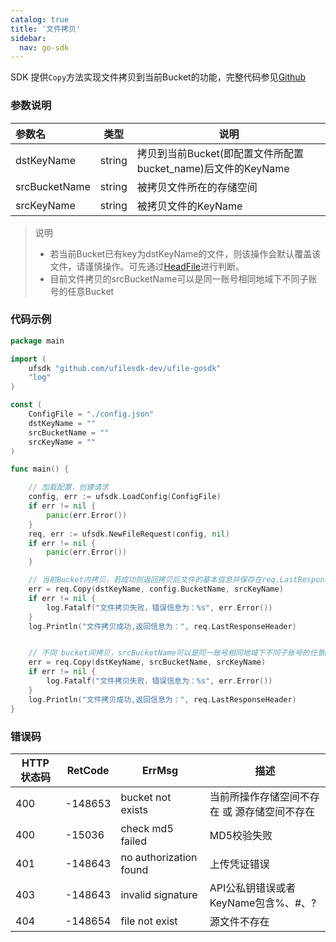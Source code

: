 ```yaml
---
catalog: true  
title: '文件拷贝'
sidebar:
  nav: go-sdk
---
```

SDK 提供`Copy`方法实现文件拷贝到当前Bucket的功能，完整代码参见[Github](https://github.com/ufilesdk-dev/ufile-gosdk/blob/master/file.go)

### 参数说明

| 参数名                              |  类型 		| 说明								|
| :---------------------------------- | ----------- | ----------------------------------|
| dstKeyName 		| string | 拷贝到当前Bucket(即配置文件所配置bucket_name)后文件的KeyName	|
| srcBucketName		| string | 被拷贝文件所在的存储空间 |
| srcKeyName		| string | 被拷贝文件的KeyName |

> 说明
> * 若当前Bucket已有key为dstKeyName的文件，则该操作会默认覆盖该文件，请谨慎操作。可先通过[HeadFile](https://ushare.ucloudadmin.com/pages/viewpage.action?pageId=62079294)进行判断。
> * 目前文件拷贝的srcBucketName可以是同一账号相同地域下不同子账号的任意Bucket

### 代码示例

<div class="copyable" markdown="1">

```go
package main

import (
	ufsdk "github.com/ufilesdk-dev/ufile-gosdk"
	"log"
)

const (
	ConfigFile = "./config.json"
	dstKeyName = ""
	srcBucketName = ""
	srcKeyName = ""
)

func main() {

	// 加载配置，创建请求
	config, err := ufsdk.LoadConfig(ConfigFile)
	if err != nil {
		panic(err.Error())
	}
	req, err := ufsdk.NewFileRequest(config, nil)
	if err != nil {
		panic(err.Error())
	}

	// 当前Bucket内拷贝，若成功则返回拷贝后文件的基本信息并保存在req.LastResponseHeader中
	err = req.Copy(dstKeyName, config.BucketName, srcKeyName)
	if err != nil {
		log.Fatalf("文件拷贝失败，错误信息为：%s", err.Error())
	}
	log.Println("文件拷贝成功,返回信息为：", req.LastResponseHeader)


	// 不同 bucket间拷贝，srcBucketName可以是同一账号相同地域下不同子账号的任意Bucket
	err = req.Copy(dstKeyName, srcBucketName, srcKeyName)
	if err != nil {
		log.Fatalf("文件拷贝失败，错误信息为：%s", err.Error())
	}
	log.Println("文件拷贝成功,返回信息为：", req.LastResponseHeader)
}
```
</div>

### 错误码

| HTTP 状态码 | RetCode | ErrMsg                 | 描述                                |
| ----------- | ------- | ---------------------- | ----------------------------------- |
| 400         | -148653 | bucket not exists      | 当前所操作存储空间不存在 或 源存储空间不存在                      |
| 400         | -15036  | check md5 failed       | MD5校验失败                         |
| 401         | -148643 | no authorization found | 上传凭证错误                        |
| 403         | -148643 | invalid signature      | API公私钥错误或者KeyName包含%、#、? |
| 404         | -148654 | file not exist         | 源文件不存在                        |



